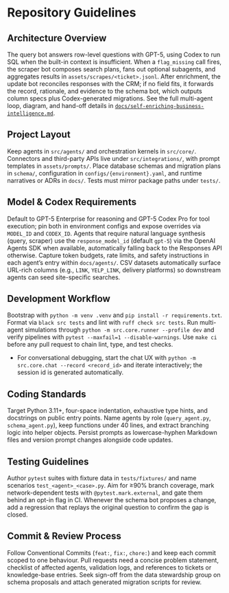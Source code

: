 # Repository Guidelines

## Architecture Overview
The query bot answers row-level questions with GPT-5, using Codex to run SQL when the built-in context is insufficient. When a `flag_missing` call fires, the scraper bot composes search plans, fans out optional subagents, and aggregates results in `assets/scrapes/<ticket>.jsonl`. After enrichment, the update bot reconciles responses with the CRM; if no field fits, it forwards the record, rationale, and evidence to the schema bot, which outputs column specs plus Codex-generated migrations. See the full multi-agent loop, diagram, and hand-off details in [`docs/self-enriching-business-intelligence.md`](docs/self-enriching-business-intelligence.md).

## Project Layout
Keep agents in `src/agents/` and orchestration kernels in `src/core/`. Connectors and third-party APIs live under `src/integrations/`, with prompt templates in `assets/prompts/`. Place database schemas and migration plans in `schema/`, configuration in `configs/{environment}.yaml`, and runtime narratives or ADRs in `docs/`. Tests must mirror package paths under `tests/`.

## Model & Codex Requirements
Default to GPT-5 Enterprise for reasoning and GPT-5 Codex Pro for tool execution; pin both in environment configs and expose overrides via `MODEL_ID` and `CODEX_ID`. Agents that require natural language synthesis (query, scraper) use the `response_model_id` (default `gpt-5`) via the OpenAI Agents SDK when available, automatically falling back to the Responses API otherwise. Capture token budgets, rate limits, and safety instructions in each agent’s entry within `docs/agents/`. CSV datasets automatically surface URL-rich columns (e.g., `LINK`, `YELP_LINK`, delivery platforms) so downstream agents can seed site-specific searches.

## Development Workflow
Bootstrap with `python -m venv .venv` and `pip install -r requirements.txt`. Format via `black src tests` and lint with `ruff check src tests`. Run multi-agent simulations through `python -m src.core.runner --profile dev` and verify pipelines with `pytest --maxfail=1 --disable-warnings`. Use `make ci` before any pull request to chain lint, type, and test checks.
- For conversational debugging, start the chat UX with `python -m src.core.chat --record <record_id>` and iterate interactively; the session id is generated automatically.

## Coding Standards
Target Python 3.11+, four-space indentation, exhaustive type hints, and docstrings on public entry points. Name agents by role (`query_agent.py`, `schema_agent.py`), keep functions under 40 lines, and extract branching logic into helper objects. Persist prompts as lowercase-hyphen Markdown files and version prompt changes alongside code updates.

## Testing Guidelines
Author `pytest` suites with fixture data in `tests/fixtures/` and name scenarios `test_<agent>_<case>.py`. Aim for ≥90% branch coverage, mark network-dependent tests with `@pytest.mark.external`, and gate them behind an opt-in flag in CI. Whenever the schema bot proposes a change, add a regression that replays the original question to confirm the gap is closed.

## Commit & Review Process
Follow Conventional Commits (`feat:`, `fix:`, `chore:`) and keep each commit scoped to one behaviour. Pull requests need a concise problem statement, checklist of affected agents, validation logs, and references to tickets or knowledge-base entries. Seek sign-off from the data stewardship group on schema proposals and attach generated migration scripts for review.
